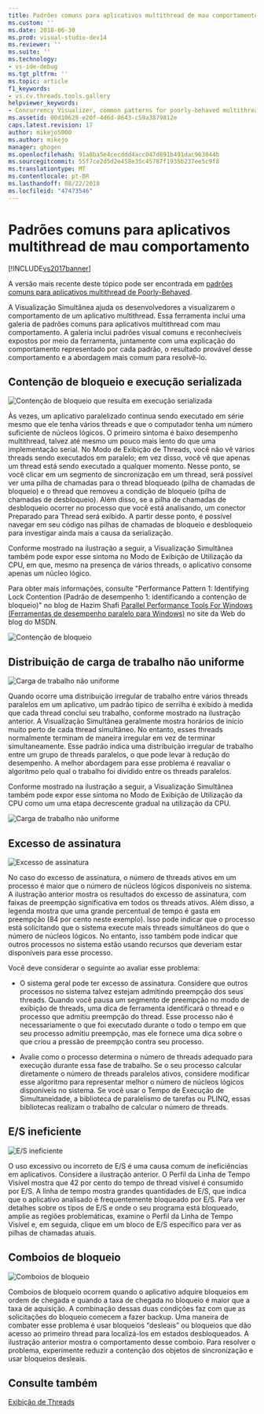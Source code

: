 ```yaml
---
title: Padrões comuns para aplicativos multithread de mau comportamento | Microsoft Docs
ms.custom: ''
ms.date: 2018-06-30
ms.prod: visual-studio-dev14
ms.reviewer: ''
ms.suite: ''
ms.technology:
- vs-ide-debug
ms.tgt_pltfrm: ''
ms.topic: article
f1_keywords:
- vs.cv.threads.tools.gallery
helpviewer_keywords:
- Concurrency Visualizer, common patterns for poorly-behaved multithreaded applications
ms.assetid: 00d10629-e20f-4d6d-8643-c59a3879812e
caps.latest.revision: 17
author: mikejo5000
ms.author: mikejo
manager: ghogen
ms.openlocfilehash: 91a8ba5e4cecddd4acc047d891b491dac963044b
ms.sourcegitcommit: 55f7ce2d5d2e458e35c45787f1935b237ee5c9f8
ms.translationtype: MT
ms.contentlocale: pt-BR
ms.lasthandoff: 08/22/2018
ms.locfileid: "47473546"
---
```

# <a name="common-patterns-for-poorly-behaved-multithreaded-applications"></a>Padrões comuns para aplicativos multithread de mau comportamento
[!INCLUDE[vs2017banner](../includes/vs2017banner.md)]

A versão mais recente deste tópico pode ser encontrada em [padrões comuns para aplicativos multithread de Poorly-Behaved](https://docs.microsoft.com/visualstudio/profiling/common-patterns-for-poorly-behaved-multithreaded-applications).  
  
A Visualização Simultânea ajuda os desenvolvedores a visualizarem o comportamento de um aplicativo multithread. Essa ferramenta inclui uma galeria de padrões comuns para aplicativos multithread com mau comportamento. A galeria inclui padrões visual comuns e reconhecíveis expostos por meio da ferramenta, juntamente com uma explicação do comportamento representado por cada padrão, o resultado provável desse comportamento e a abordagem mais comum para resolvê-lo.  
  
## <a name="lock-contention-and-serialized-execution"></a>Contenção de bloqueio e execução serializada  
 ![Contenção de bloqueio que resulta em execução serializada](../profiling/media/lockcontention-serialized.png "LockContention_Serialized")  
  
 Às vezes, um aplicativo paralelizado continua sendo executado em série mesmo que ele tenha vários threads e que o computador tenha um número suficiente de núcleos lógicos. O primeiro sintoma é baixo desempenho multithread, talvez até mesmo um pouco mais lento do que uma implementação serial. No Modo de Exibição de Threads, você não vê vários threads sendo executados em paralelo; em vez disso, você vê que apenas um thread está sendo executado a qualquer momento. Nesse ponto, se você clicar em um segmento de sincronização em um thread, será possível ver uma pilha de chamadas para o thread bloqueado (pilha de chamadas de bloqueio) e o thread que removeu a condição de bloqueio (pilha de chamadas de desbloqueio). Além disso, se a pilha de chamadas de desbloqueio ocorrer no processo que você está analisando, um conector Preparado para Thread será exibido. A partir desse ponto, é possível navegar em seu código nas pilhas de chamadas de bloqueio e desbloqueio para investigar ainda mais a causa da serialização.  
  
 Conforme mostrado na ilustração a seguir, a Visualização Simultânea também pode expor esse sintoma no Modo de Exibição de Utilização da CPU, em que, mesmo na presença de vários threads, o aplicativo consome apenas um núcleo lógico.  
  
 Para obter mais informações, consulte "Performance Pattern 1: Identifying Lock Contention (Padrão de desempenho 1: identificando a contenção de bloqueio)" no blog de Hazim Shafi [Parallel Performance Tools For Windows (Ferramentas de desempenho paralelo para Windows)](http://go.microsoft.com/fwlink/?LinkID=160569) no site da Web do blog do MSDN.  
  
 ![Contenção de bloqueio](../profiling/media/lockcontention-2.png "LockContention_2")  
  
## <a name="uneven-workload-distribution"></a>Distribuição de carga de trabalho não uniforme  
 ![Carga de trabalho não uniforme](../profiling/media/unevenworkload-1.png "UnevenWorkLoad_1")  
  
 Quando ocorre uma distribuição irregular de trabalho entre vários threads paralelos em um aplicativo, um padrão típico de serrilha é exibido à medida que cada thread conclui seu trabalho, conforme mostrado na ilustração anterior. A Visualização Simultânea geralmente mostra horários de início muito perto de cada thread simultâneo. No entanto, esses threads normalmente terminam de maneira irregular em vez de terminar simultaneamente. Esse padrão indica uma distribuição irregular de trabalho entre um grupo de threads paralelos, o que pode levar à redução do desempenho. A melhor abordagem para esse problema é reavaliar o algoritmo pelo qual o trabalho foi dividido entre os threads paralelos.  
  
 Conforme mostrado na ilustração a seguir, a Visualização Simultânea também pode expor esse sintoma no Modo de Exibição de Utilização da CPU como um uma etapa decrescente gradual na utilização da CPU.  
  
 ![Carga de trabalho não uniforme](../profiling/media/unevenworkload-2.png "UnevenWorkload_2")  
  
## <a name="oversubscription"></a>Excesso de assinatura  
 ![Excesso de assinatura](../profiling/media/oversubscription.png "Excesso de assinatura")  
  
 No caso do excesso de assinatura, o número de threads ativos em um processo é maior que o número de núcleos lógicos disponíveis no sistema. A ilustração anterior mostra os resultados do excesso de assinatura, com faixas de preempção significativa em todos os threads ativos. Além disso, a legenda mostra que uma grande percentual de tempo é gasta em preempção (84 por cento neste exemplo). Isso pode indicar que o processo está solicitando que o sistema execute mais threads simultâneos do que o número de núcleos lógicos. No entanto, isso também pode indicar que outros processos no sistema estão usando recursos que deveriam estar disponíveis para esse processo.  
  
 Você deve considerar o seguinte ao avaliar esse problema:  
  
-   O sistema geral pode ter excesso de assinatura. Considere que outros processos no sistema talvez estejam admitindo preempção dos seus threads. Quando você pausa um segmento de preempção no modo de exibição de threads, uma dica de ferramenta identificará o thread e o processo que admitiu preempção do thread. Esse processo não é necessariamente o que foi executado durante o todo o tempo em que seu processo admitiu preempção, mas ele fornece uma dica sobre o que criou a pressão de preempção contra seu processo.  
  
-   Avalie como o processo determina o número de threads adequado para execução durante essa fase de trabalho. Se o seu processo calcular diretamente o número de threads paralelos ativos, considere modificar esse algoritmo para representar melhor o número de núcleos lógicos disponíveis no sistema. Se você usar o Tempo de Execução de Simultaneidade, a biblioteca de paralelismo de tarefas ou PLINQ, essas bibliotecas realizam o trabalho de calcular o número de threads.  
  
## <a name="inefficient-io"></a>E/S ineficiente  
 ![E&#47;S ineficiente](../profiling/media/inefficient-io.png "Inefficient_IO")  
  
 O uso excessivo ou incorreto de E/S é uma causa comum de ineficiências em aplicativos. Considere a ilustração anterior. O Perfil da Linha de Tempo Visível mostra que 42 por cento do tempo de thread visível é consumido por E/S. A linha de tempo mostra grandes quantidades de E/S, que indica que o aplicativo analisado é frequentemente bloqueado por E/S. Para ver detalhes sobre os tipos de E/S e onde o seu programa está bloqueado, amplie as regiões problemáticas, examine o Perfil da Linha de Tempo Visível e, em seguida, clique em um bloco de E/S específico para ver as pilhas de chamadas atuais.  
  
## <a name="lock-convoys"></a>Comboios de bloqueio  
 ![Comboios de bloqueio](../profiling/media/lock-convoys.png "Lock_Convoys")  
  
 Comboios de bloqueio ocorrem quando o aplicativo adquire bloqueios em ordem de chegada e quando a taxa de chegada no bloqueio é maior que a taxa de aquisição. A combinação dessas duas condições faz com que as solicitações do bloqueio comecem a fazer backup. Uma maneira de combater esse problema é usar bloqueios “desleais” ou bloqueios que dão acesso ao primeiro thread para localizá-los em estados desbloqueados. A ilustração anterior mostra o comportamento desse comboio. Para resolver o problema, experimente reduzir a contenção dos objetos de sincronização e usar bloqueios desleais.  
  
## <a name="see-also"></a>Consulte também  
 [Exibição de Threads](../profiling/threads-view-parallel-performance.md)



